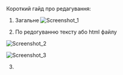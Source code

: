 Короткий гайд про редагування:
1. Загальне
![Screenshot_1](https://github.com/user-attachments/assets/63b406f3-0d09-483c-9361-60222ff8c21a)

2. По редогуванню тексту або html файлу

![Screenshot_2](https://github.com/user-attachments/assets/8b1e443d-bbf1-4e19-9800-b214320f2e54)

![Screenshot_3](https://github.com/user-attachments/assets/f0fff781-cdd6-4154-9f0b-7316c4e30136)

3. 
